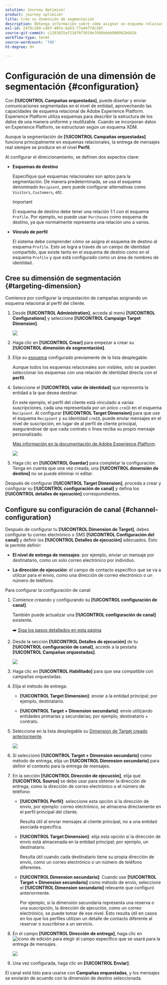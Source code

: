 ```yaml
---
solution: Journey Optimizer
product: journey optimizer
title: Cree su dimensión de segmentación
description: Obtenga información sobre cómo asignar un esquema relacional al perfil del cliente
exl-id: 2479c109-cd6f-407e-8a53-77e4477dc36f
source-git-commit: c1201025af216f8f3019e7696b6eb906962b681b
workflow-type: tm+mt
source-wordcount: '745'
ht-degree: 0%

---
```



# Configuración de una dimensión de segmentación {#configuration}

Con **[!UICONTROL Campañas orquestadas]**, puede diseñar y enviar comunicaciones segmentadas en el nivel de entidad, aprovechando las capacidades de esquema relacional de Adobe Experience Platform. Experience Platform utiliza esquemas para describir la estructura de los datos de una manera uniforme y reutilizable. Cuando se incorporan datos en Experience Platform, se estructuran según un esquema XDM.

Aunque la segmentación de **[!UICONTROL Campañas orquestadas]** funciona principalmente en esquemas relacionales, la entrega de mensajes real siempre se produce en el nivel **Perfil**.

Al configurar el direccionamiento, se definen dos aspectos clave:

* **Esquemas de destino**

  Especifique qué esquemas relacionales son aptos para la segmentación. De manera predeterminada, se usa el esquema denominado `Recipient`, pero puede configurar alternativas como `Visitors`, `Customers`, etc.

  >[!IMPORTANT]
  >
  > El esquema de destino debe tener una relación 1:1 con el esquema `Profile`. Por ejemplo, no puede usar `Purchases` como esquema de destino, ya que normalmente representa una relación uno a varios.

* **Vínculo de perfil**

  El sistema debe comprender cómo se asigna el esquema de destino al esquema `Profile`. Esto se logra a través de un campo de identidad compartido, que existe tanto en el esquema de destino como en el esquema `Profile` y que está configurado como un área de nombres de identidad.

## Cree su dimensión de segmentación {#targeting-dimension}

Comience por configurar la orquestación de campañas asignando un esquema relacional al perfil del cliente.

1. Desde **[!UICONTROL Administration]**, acceda al menú **[!UICONTROL Configurations]** y seleccione **[!UICONTROL Campaign Target Dimension]**.

   ![](assets/target-dimension-1.png)

1. Haga clic en **[!UICONTROL Crear]** para empezar a crear su **[!UICONTROL dimensión de segmentación]**.

1. Elija su [esquema](gs-schemas.md) configurado previamente &#x200B;de la lista desplegable.

   Aunque todos los esquemas relacionales son visibles, solo se pueden seleccionar los esquemas con una relación de identidad directa con el **perfil**.

1. Seleccione el **[!UICONTROL valor de identidad]** que representa la entidad a la que desea destinar.

   En este ejemplo, el perfil del cliente está vinculado a varias suscripciones, cada una representada por un único `crmID` en el esquema `Recipient`. Al configurar **[!UICONTROL Target Dimension]** para que use el esquema `Recipient` y su identidad `crmID`, puede enviar mensajes en el nivel de suscripción, en lugar de al perfil de cliente principal, asegurándose de que cada contrato o línea reciba su propio mensaje personalizado.

   [Más información en la documentación de Adobe Experience Platform](https://experienceleague.adobe.com/es/docs/experience-platform/xdm/schema/composition#identity).

   ![](assets/target-dimension-2.png)

1. Haga clic en **[!UICONTROL Guardar]** para completar la configuración. Tenga en cuenta que una vez creada, una **[!UICONTROL dimensión de destino]** no se puede eliminar ni editar.

Después de configurar **[!UICONTROL Target Dimension]**, proceda a crear y configurar su **[!UICONTROL configuración de canal]** y defina los **[!UICONTROL detalles de ejecución]** correspondientes.

## Configure su configuración de canal {#channel-configuration}

Después de configurar tu **[!UICONTROL Dimension de Target]**, debes configurar tu correo electrónico o SMS **[!UICONTROL Configuración del canal]** y definir los **[!UICONTROL Detalles de ejecución]** adecuados. Esto le permite definir:

* **El nivel de entrega de mensajes**: por ejemplo, enviar un mensaje por destinatario, como un solo correo electrónico por individuo.

* **La dirección de ejecución**: el campo de contacto específico que se va a utilizar para el envío, como una dirección de correo electrónico o un número de teléfono.

Para configurar la configuración de canal:

1. Comience creando y configurando su **[!UICONTROL configuración de canal]**.

   También puede actualizar una **[!UICONTROL configuración de canal]** existente.

   ➡️ [Siga los pasos detallados en esta página](../email/surface-personalization.md)

1. Desde la sección **[!UICONTROL Detalles de ejecución]** de tu **[!UICONTROL configuración de canal]**, accede a la pestaña **[!UICONTROL Campañas orquestadas]**.

   ![](assets/target-dimension-3.png)

1. Haga clic en **[!UICONTROL Habilitado]** para que sea compatible con campañas orquestadas.

1. Elija el método de entrega:

   * **[!UICONTROL Target Dimension]**: enviar a la entidad principal; por ejemplo, destinatario.

   * **[!UICONTROL Target + Dimension secundario]**: envíe utilizando entidades primarias y secundarias; por ejemplo, destinatario + contrato.

1. Seleccione en la lista desplegable su [Dimension de Target creado anteriormente](#targeting-dimension).

   ![](assets/target-dimension-4.png)

1. Si seleccionó **[!UICONTROL Target + Dimension secundario]** como método de entrega, elija un **[!UICONTROL Dimension secundario]** para definir el contexto para la entrega de mensajes.

1. En la sección **[!UICONTROL Dirección de ejecución]**, elija qué **[!UICONTROL Source]** se debe usar para obtener la dirección de entrega, como la dirección de correo electrónico o el número de teléfono:

   * **[!UICONTROL Perfil]**: seleccione esta opción si la dirección de envío, por ejemplo: correo electrónico, se almacena directamente en el perfil principal del cliente.

     Resulta útil al enviar mensajes al cliente principal, no a una entidad asociada específica.

   * **[!UICONTROL Target Dimension]**: elija esta opción si la dirección de envío está almacenada en la entidad principal; por ejemplo, un destinatario.

     Resulta útil cuando cada destinatario tiene su propia dirección de envío, como un correo electrónico o un número de teléfono diferentes.

   * **[!UICONTROL Dimension secundario]**: Cuando use **[!UICONTROL Target + Dimension secundario]** como método de envío, seleccione el **[!UICONTROL Dimension secundario]** relevante que configuró anteriormente.

     Por ejemplo, si la dimensión secundaria representa una reserva o una suscripción, la dirección de ejecución, como un correo electrónico, se puede tomar de ese nivel. Esto resulta útil en casos en los que los perfiles utilizan un detalle de contacto diferente al reservar o suscribirse a un servicio.

1. En el campo **[!UICONTROL Dirección de entrega]**, haga clic en ![icono de edición](assets/do-not-localize/edit.svg) para elegir el campo específico que se usará para la entrega de mensajes.

   ![](assets/target-dimension-4.png)

1. Una vez configurada, haga clic en **[!UICONTROL Enviar]**.

El canal está listo para usarse con **Campañas orquestadas**, y los mensajes se enviarán de acuerdo con la dimensión de destino seleccionada.
